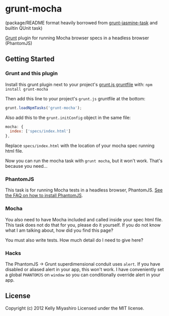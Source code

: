# grunt-mocha

(package/README format heavily borrowed from [grunt-jasmine-task](hhttps://github.com/creynders/grunt-jasmine-task) and builtin QUnit task)

[Grunt](https://github.com/cowboy/grunt) plugin for running Mocha browser specs in a headless browser (PhantomJS)

## Getting Started

### Grunt and this plugin
Install this grunt plugin next to your project's [grunt.js gruntfile](https://github.com/cowboy/grunt/blob/master/docs/getting_started.md) with: `npm install grunt-mocha`

Then add this line to your project's `grunt.js` gruntfile at the bottom:

```javascript
grunt.loadNpmTasks('grunt-mocha');
```

Also add this to the ```grunt.initConfig``` object in the same file:

```javascript
mocha: {
  index: ['specs/index.html']
},
```

Replace ```specs/index.html``` with the location of your mocha spec running html file.

Now you can run the mocha task with `grunt mocha`, but it won't work. That's because you need...

### PhantomJS

This task is for running Mocha tests in a headless browser, PhantomJS. [See the FAQ on how to install PhantomJS](https://github.com/cowboy/grunt/blob/master/docs/faq.md#why-does-grunt-complain-that-phantomjs-isnt-installed).

### Mocha

You also need to have Mocha included and called inside your spec html file. This task does not do that for you, please do it yourself. If you do not know what I am talking about, how did you find this page?

You must also write tests. How much detail do I need to give here?

### Hacks

The PhantomJS -> Grunt superdimensional conduit uses `alert`. If you have disabled or aliased alert in your app, this won't work. I have conveniently set a global `PHANTOMJS` on `window` so you can conditionally override alert in your app.

## License
Copyright (c) 2012 Kelly Miyashiro
Licensed under the MIT license.